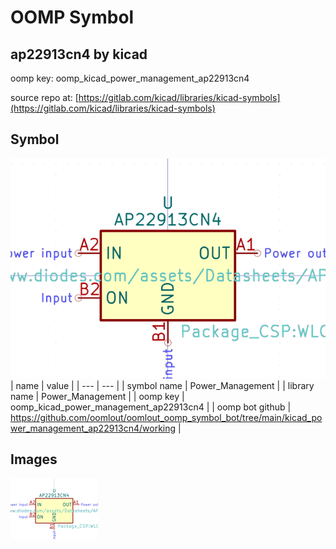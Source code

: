 # OOMP Symbol  
## ap22913cn4  by kicad  
  
oomp key: oomp_kicad_power_management_ap22913cn4  
  
source repo at: [https://gitlab.com/kicad/libraries/kicad-symbols](https://gitlab.com/kicad/libraries/kicad-symbols)  
## Symbol  
  
[![working.png](working_600.png)](working.png)  
| name | value | 
| --- | --- | 
| symbol name | Power_Management | 
| library name | Power_Management | 
| oomp key | oomp_kicad_power_management_ap22913cn4 | 
| oomp bot github | https://github.com/oomlout/oomlout_oomp_symbol_bot/tree/main/kicad_power_management_ap22913cn4/working | 
## Images  
  
[![working.png](working_140.png)](working.png)  
